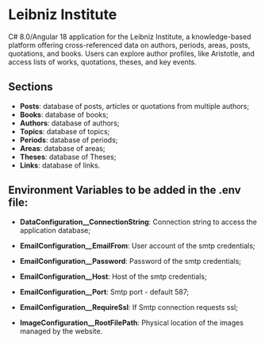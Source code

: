 # Leibniz Institute

C# 8.0/Angular 18 application for the Leibniz Institute, a knowledge-based platform offering cross-referenced data on authors, periods, areas, posts, quotations, and books. Users can explore author profiles, like Aristotle, and access lists of works, quotations, theses, and key events.

## Sections

- **Posts**: database of posts, articles or quotations from multiple authors;
- **Books**: database of books;
- **Authors**: database of authors;
- **Topics**: database of topics;
- **Periods**: database of periods;
- **Areas**: database of areas;
- **Theses**: database of Theses;
- **Links**: database of links.


## Environment Variables to be added in the .env file:

- **DataConfiguration__ConnectionString**: Connection string to access the application database;

- **EmailConfiguration__EmailFrom**: User account of the smtp credentials;
- **EmailConfiguration__Password**: Password of the smtp credentials;
- **EmailConfiguration__Host**: Host of the smtp credentials;
- **EmailConfiguration__Port**: Smtp port - default 587;
- **EmailConfiguration__RequireSsl**: If Smtp connection requests ssl;

- **ImageConfiguration__RootFilePath**: Physical location of the images managed by the website.
